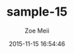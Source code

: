 ---
layout: project
title:  sample-15
date:   2015-11-15 16:54:46
author: Zoe Meii
categories:
- work
img: sample-15.jpg
subjects: illustration
---